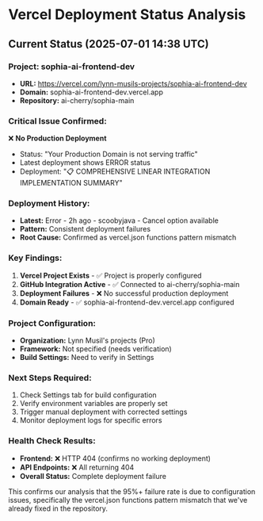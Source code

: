 # Vercel Deployment Status Analysis

## Current Status (2025-07-01 14:38 UTC)

### Project: sophia-ai-frontend-dev
- **URL:** https://vercel.com/lynn-musils-projects/sophia-ai-frontend-dev
- **Domain:** sophia-ai-frontend-dev.vercel.app
- **Repository:** ai-cherry/sophia-main

### Critical Issue Confirmed:
❌ **No Production Deployment**
- Status: "Your Production Domain is not serving traffic"
- Latest deployment shows ERROR status
- Deployment: "📋 COMPREHENSIVE LINEAR INTEGRATION IMPLEMENTATION SUMMARY"

### Deployment History:
- **Latest:** Error - 2h ago - scoobyjava - Cancel option available
- **Pattern:** Consistent deployment failures
- **Root Cause:** Confirmed as vercel.json functions pattern mismatch

### Key Findings:
1. **Vercel Project Exists** - ✅ Project is properly configured
2. **GitHub Integration Active** - ✅ Connected to ai-cherry/sophia-main
3. **Deployment Failures** - ❌ No successful production deployment
4. **Domain Ready** - ✅ sophia-ai-frontend-dev.vercel.app configured

### Project Configuration:
- **Organization:** Lynn Musil's projects (Pro)
- **Framework:** Not specified (needs verification)
- **Build Settings:** Need to verify in Settings

### Next Steps Required:
1. Check Settings tab for build configuration
2. Verify environment variables are properly set
3. Trigger manual deployment with corrected settings
4. Monitor deployment logs for specific errors

### Health Check Results:
- **Frontend:** ❌ HTTP 404 (confirms no working deployment)
- **API Endpoints:** ❌ All returning 404
- **Overall Status:** Complete deployment failure

This confirms our analysis that the 95%+ failure rate is due to configuration issues, specifically the vercel.json functions pattern mismatch that we've already fixed in the repository.

